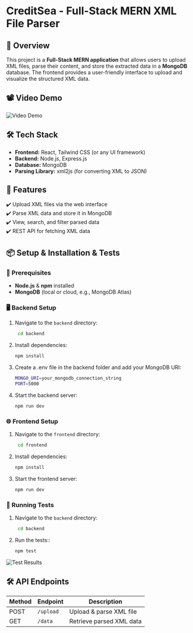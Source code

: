 # CreditSea - Full-Stack MERN XML File Parser

## 📌 Overview  
This project is a **Full-Stack MERN application** that allows users to upload XML files, parse their content, and store the extracted data in a **MongoDB** database. The frontend provides a user-friendly interface to upload and visualize the structured XML data.

## 📽️ Video Demo  
![Video Demo](https://img.youtube.com/vi/your_video_id/maxresdefault.jpg)  




## 🛠️ Tech Stack  
- **Frontend:** React, Tailwind CSS (or any UI framework)  
- **Backend:** Node.js, Express.js  
- **Database:** MongoDB  
- **Parsing Library:** xml2js (for converting XML to JSON)  

## 🚀 Features  
✔️ Upload XML files via the web interface  
✔️ Parse XML data and store it in MongoDB  
✔️ View, search, and filter parsed data  
✔️ REST API for fetching XML data  

## 📦 Setup & Installation & Tests

### 🔧 Prerequisites  
- **Node.js** & **npm** installed  
- **MongoDB** (local or cloud, e.g., MongoDB Atlas)  

### 🖥️ Backend Setup  
1. Navigate to the `backend` directory:  
   ```sh
    cd backend
2. Install dependencies:
   ```sh
   npm install
3. Create a .env file in the backend folder and add your MongoDB URI:
   ```sh
   MONGO_URI=your_mongodb_connection_string
   PORT=5000
4. Start the backend server:
   ```sh
   npm run dev
   
### 🌐 Frontend Setup
1. Navigate to the `frontend` directory:  
   ```sh
    cd frontend
2. Install dependencies:
   ```sh
   npm install
3. Start the frontend server:
   ```sh
   npm run dev
   
### 🧪 Running Tests
1. Navigate to the `backend` directory:  
   ```sh
    cd backend
2. Run the tests::
   ```sh
   npm test
![Test Results](.frontend/src/assets/tests.jpg)

## 🛠️ API Endpoints  

| Method | Endpoint  | Description             |
|--------|----------|-------------------------|
| POST   | `/upload` | Upload & parse XML file |
| GET    | `/data`   | Retrieve parsed XML data |
